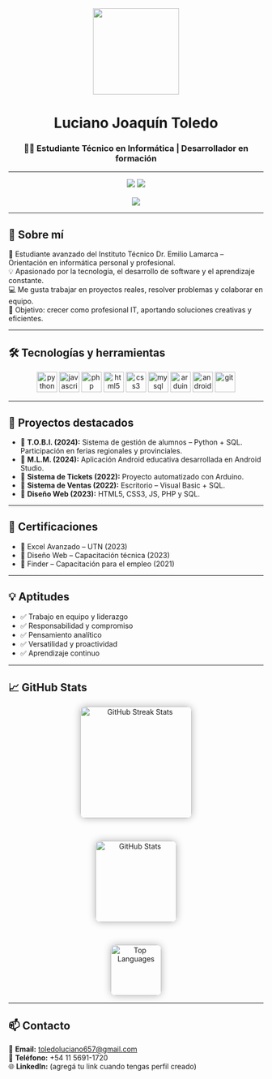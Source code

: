 <div align="center">
  <img height="170" src="https://media.giphy.com/media/hvRJCLFzcasrR4ia7z/giphy.gif" />
</div>

<div align="center">
  <h1>Luciano Joaquín Toledo</h1>
  <h3>👨‍💻 Estudiante Técnico en Informática | Desarrollador en formación</h3>
</div>

---

<div align="center">
  <img src="https://img.shields.io/badge/Email-toledoluciano657%40gmail.com-red?style=for-the-badge&logo=gmail&logoColor=white" />
  <img src="https://img.shields.io/badge/Ubicación-Lomas%20de%20Zamora-0077B5?style=for-the-badge&logo=google-maps&logoColor=white" />
</div>

<br/>

<div align="center">
  <img src="https://visitor-badge.laobi.icu/badge?page_id=toledoluciano657.toledoluciano657" />
</div>

---

## 💼 Sobre mí

📌 Estudiante avanzado del Instituto Técnico Dr. Emilio Lamarca – Orientación en informática personal y profesional.  
💡 Apasionado por la tecnología, el desarrollo de software y el aprendizaje constante.  
💻 Me gusta trabajar en proyectos reales, resolver problemas y colaborar en equipo.  
🎯 Objetivo: crecer como profesional IT, aportando soluciones creativas y eficientes.

---

## 🛠️ Tecnologías y herramientas

<div align="center">
  <img src="https://cdn.jsdelivr.net/gh/devicons/devicon/icons/python/python-original.svg" height="40" alt="python" />
  <img src="https://cdn.jsdelivr.net/gh/devicons/devicon/icons/javascript/javascript-original.svg" height="40" alt="javascript" />
  <img src="https://cdn.jsdelivr.net/gh/devicons/devicon/icons/php/php-original.svg" height="40" alt="php" />
  <img src="https://cdn.jsdelivr.net/gh/devicons/devicon/icons/html5/html5-original.svg" height="40" alt="html5" />
  <img src="https://cdn.jsdelivr.net/gh/devicons/devicon/icons/css3/css3-original.svg" height="40" alt="css3" />
  <img src="https://cdn.jsdelivr.net/gh/devicons/devicon/icons/mysql/mysql-original.svg" height="40" alt="mysql" />
  <img src="https://cdn.jsdelivr.net/gh/devicons/devicon/icons/arduino/arduino-original.svg" height="40" alt="arduino" />
  <img src="https://cdn.jsdelivr.net/gh/devicons/devicon/icons/androidstudio/androidstudio-original.svg" height="40" alt="android studio" />
  <img src="https://cdn.jsdelivr.net/gh/devicons/devicon/icons/git/git-original.svg" height="40" alt="git" />
</div>

---

## 🧪 Proyectos destacados

- 🔹 **T.O.B.I. (2024):** Sistema de gestión de alumnos – Python + SQL. Participación en ferias regionales y provinciales.  
- 🔹 **M.L.M. (2024):** Aplicación Android educativa desarrollada en Android Studio.  
- 🔹 **Sistema de Tickets (2022):** Proyecto automatizado con Arduino.  
- 🔹 **Sistema de Ventas (2022):** Escritorio – Visual Basic + SQL.  
- 🔹 **Diseño Web (2023):** HTML5, CSS3, JS, PHP y SQL.

---

## 📄 Certificaciones

- 🏅 Excel Avanzado – UTN (2023)  
- 🏅 Diseño Web – Capacitación técnica (2023)  
- 🏅 Finder – Capacitación para el empleo (2021)

---

## 💡 Aptitudes

- ✅ Trabajo en equipo y liderazgo  
- ✅ Responsabilidad y compromiso  
- ✅ Pensamiento analítico  
- ✅ Versatilidad y proactividad  
- ✅ Aprendizaje continuo  

---

## 📈 GitHub Stats

<div align="center">

  <img 
    src="https://github-readme-streak-stats.herokuapp.com/?user=toledoluciano657&theme=dark&hide_border=false&border_radius=10&locale=es" 
    alt="GitHub Streak Stats" 
    height="220" 
    style="box-shadow: 0 0 15px rgba(0,0,0,0.3); border-radius: 10px;"
  />

  <br/>

  <img
    src="https://github-readme-stats.vercel.app/api?username=toledoluciano657&show_icons=true&theme=dark&locale=es&hide_border=false&count_private=true"
    alt="GitHub Stats"
    height="160"
    style="box-shadow: 0 0 15px rgba(0,0,0,0.3); border-radius: 10px;"
  />

  <br/>

  <img 
    src="https://github-readme-top-langs.vercel.app/api/?username=toledoluciano657&langs_count=8&layout=compact&theme=dark&hide_border=false" 
    alt="Top Languages" 
    height="100"
    style="box-shadow: 0 0 15px rgba(0,0,0,0.3); border-radius: 10px;"
  />

</div>

---

## 📫 Contacto

📧 **Email:** toledoluciano657@gmail.com  
📱 **Teléfono:** +54 11 5691-1720  
🌐 **LinkedIn:** (agregá tu link cuando tengas perfil creado)  

